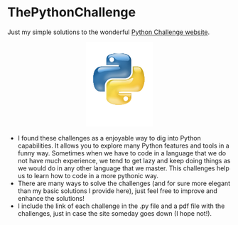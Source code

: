 # ThePythonChallenge

Just my simple solutions to the wonderful [Python Challenge website](http://www.pythonchallenge.com/).

<p align="center">
  <img width="150" height="191" src="https://raw.githubusercontent.com/pablods90/ThePythonChallenge/master/misc/python.png">
</p>

- I found these challenges as a enjoyable way to dig into Python capabilities. It allows you to explore many Python features and tools in a funny way. Sometimes when we have to code in a language that we do not have much experience, we tend to get lazy and keep doing things as we would do in any other language that we master. This challenges help us to learn how to code in a more pythonic way.
- There are many ways to solve the challenges (and for sure more elegant than my basic solutions I provide here), just feel free to improve and enhance the solutions!
- I include the link of each challenge in the .py file and a pdf file with the challenges, just in case the site someday goes down (I hope not!).
